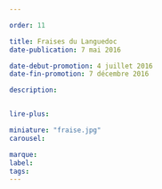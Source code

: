 ```yaml
---

order: 11

title: Fraises du Languedoc
date-publication: 7 mai 2016

date-debut-promotion: 4 juillet 2016
date-fin-promotion: 7 décembre 2016

description: 


lire-plus: 

miniature: "fraise.jpg"
carousel: 

marque:
label: 
tags: 
---
```


<!--fin-excerpt-->
<!-- ******************************** -->
<!-- **** début contenu détaillé **** -->



<!-- **** fin contenu détaillé **** -->
<!-- ****************************** -->

